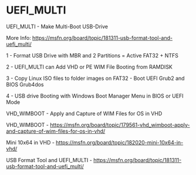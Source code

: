 # UEFI_MULTI
UEFI_MULTI - Make Multi-Boot USB-Drive

More Info: https://msfn.org/board/topic/181311-usb-format-tool-and-uefi_multi/

1 - Format USB Drive with MBR and 2 Partitions = Active FAT32 + NTFS

2 - UEFI_MULTI can Add VHD or PE WIM File Booting from RAMDISK

3 - Copy Linux ISO files to folder images on FAT32 - Boot UEFI Grub2 and BIOS Grub4dos

4 - USB drive Booting with Windows Boot Manager Menu in BIOS or UEFI Mode

VHD_WIMBOOT - Apply and Capture of WIM Files for OS in VHD 

VHD_WIMBOOT - https://msfn.org/board/topic/179561-vhd_wimboot-apply-and-capture-of-wim-files-for-os-in-vhd/

Mini 10x64 in VHD - https://msfn.org/board/topic/182020-mini-10x64-in-vhd/

USB Format Tool and UEFI_MULTI - https://msfn.org/board/topic/181311-usb-format-tool-and-uefi_multi/

